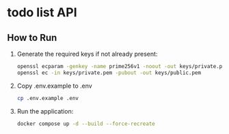 # todo list API

## How to Run

1. Generate the required keys if not already present:
   ```bash
   openssl ecparam -genkey -name prime256v1 -noout -out keys/private.pem
   openssl ec -in keys/private.pem -pubout -out keys/public.pem
   ```

2. Copy .env.example to .env
   ```bash
   cp .env.example .env
   ```

3. Run the application:
   ```bash
   docker compose up -d --build --force-recreate
   ```
